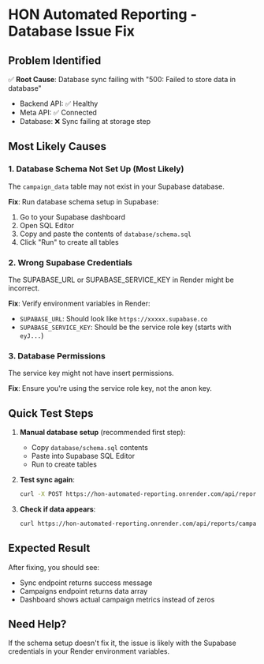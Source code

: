 # HON Automated Reporting - Database Issue Fix

## Problem Identified
✅ **Root Cause**: Database sync failing with "500: Failed to store data in database"

- Backend API: ✅ Healthy
- Meta API: ✅ Connected  
- Database: ❌ Sync failing at storage step

## Most Likely Causes

### 1. Database Schema Not Set Up (Most Likely)
The `campaign_data` table may not exist in your Supabase database.

**Fix**: Run database schema setup in Supabase:

1. Go to your Supabase dashboard
2. Open SQL Editor  
3. Copy and paste the contents of `database/schema.sql`
4. Click "Run" to create all tables

### 2. Wrong Supabase Credentials
The SUPABASE_URL or SUPABASE_SERVICE_KEY in Render might be incorrect.

**Fix**: Verify environment variables in Render:
- `SUPABASE_URL`: Should look like `https://xxxxx.supabase.co`
- `SUPABASE_SERVICE_KEY`: Should be the service role key (starts with `eyJ...`)

### 3. Database Permissions
The service key might not have insert permissions.

**Fix**: Ensure you're using the service role key, not the anon key.

## Quick Test Steps

1. **Manual database setup** (recommended first step):
   - Copy `database/schema.sql` contents
   - Paste into Supabase SQL Editor
   - Run to create tables

2. **Test sync again**:
   ```bash
   curl -X POST https://hon-automated-reporting.onrender.com/api/reports/sync
   ```

3. **Check if data appears**:
   ```bash
   curl https://hon-automated-reporting.onrender.com/api/reports/campaigns
   ```

## Expected Result
After fixing, you should see:
- Sync endpoint returns success message
- Campaigns endpoint returns data array
- Dashboard shows actual campaign metrics instead of zeros

## Need Help?
If the schema setup doesn't fix it, the issue is likely with the Supabase credentials in your Render environment variables.